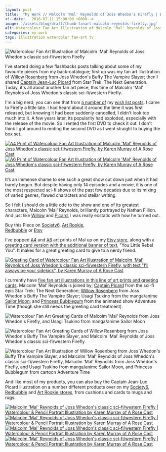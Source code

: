 ```yaml
---
layout: post
title:  "My Work // Malcolm 'Mal' Reynolds of Joss Whedon's Firefly | Watercolour &amp; Pencil Portrait Illustration"
<!--date:   2016-07-11 15:00:00 +0000-->
image: '/assets/blog/draft/thumb-fanart-malcolm-reynolds-firefly.jpg'
alt: Watercolour Fan Art Illustration of Malcolm 'Mal' Reynolds of Joss Whedon's classic sci-fi/western Firefly
categories: my-work
tags: illustration watercolor fan-art tv
---
```


![Watercolour Fan Art Illustration of Malcolm 'Mal' Reynolds of Joss Whedon's classic sci-fi/western Firefly](/assets/folio/fanart/illustration-fanart-mal-firefly.jpg "Watercolour Fan Art Illustration of Malcolm 'Mal' Reynolds of Joss Whedon's classic sci-fi/western Firefly, by @arosecast")

I've started doing a few flashbacks posts talking about some of my favourite pieces from my back-catalogue; first up was my fan art illustration of [Willow Rosenberg](/my-work/2016/05/16/fanart-willow-rosenberg-buffy.html) from Joss Whedon's Buffy The Vampire Slayer; then I shared [Captain Jean-Luc Picard](/my-work/2016/06/13/fanart-captain-picard-star-trek-tng.html) from Star Trek: The Next Generation. Today, it's all about another fan art piece, this time of Malcolm 'Mal' Reynolds of Joss Whedon's classic sci-fi/western Firefly.

I'm a big nerd; you can see that from [a number of](/wish-list/2016/04/21/6-adorable-brooches-pins-from-independent-makers.html "Wish List // 6 Adorable Brooches and Pins from Independent Makers") my [wish list posts](/wish-list/2016/02/25/6-nerdy-creations-by-independent-artists.html "Wish List // 6 Nerdy Creations by Independent Artists"). I came to Firefly a little late. I had heard about it around the time it was first released, but knowing it had been suddenly cancelled, I didn't look too much into it. A few years later, its popularity had exploded, especially with the release of the movie. So I rented the first DVD to check it out. I don't think I got around to renting the second DVD as I went straight to buying the box set.

<div class="row">
	<div class="col-md-6">
		<a href="https://www.etsy.com/listing/209540430/fan-art-malcolm-mal-reynolds-of-joss" title="A4 Print of Watercolour Fan Art Illustration of Malcolm 'Mal' Reynolds of Joss Whedon's classic sci-fi/western Firefly, by Karen Murray of A Rose Cast"><img src="/assets/blog/draft/fanart-malcolm-reynolds-firefly-a4-art-print.jpg" alt="A4 Print of Watercolour Fan Art Illustration of Malcolm 'Mal' Reynolds of Joss Whedon's classic sci-fi/western Firefly, by Karen Murray of A Rose Cast" title="A4 Print of Watercolour Fan Art Illustration of Malcolm 'Mal' Reynolds of Joss Whedon's classic sci-fi/western Firefly, by @arosecast"></a>
	</div>
	<div class="col-md-6">
		<a href="https://www.etsy.com/listing/267723374/fan-art-postcards-choose-from-picard" title="A6 Print of Watercolour Fan Art Illustration of Malcolm 'Mal' Reynolds of Joss Whedon's classic sci-fi/western Firefly, by Karen Murray of A Rose Cast"><img src="/assets/blog/draft/fanart-malcolm-reynolds-firefly-a6-art-print.jpg" alt="A6 Print of Watercolour Fan Art Illustration of Malcolm 'Mal' Reynolds of Joss Whedon's classic sci-fi/western Firefly, by Karen Murray of A Rose Cast" title="A6 Print of Watercolour Fan Art Illustration of Malcolm 'Mal' Reynolds of Joss Whedon's classic sci-fi/western Firefly, by @arosecast"></a>
	</div>
</div>

It’s an immense shame to see such a great show cut down just when it had barely begun. But despite having only 14 episodes and a movie, it is one of the most respected sci-fi shows of the past few decades due to its mixing of varied genres, flawed characters and stellar writing.

So I felt I should do a little ode to the show and one of its greatest characters, Malcolm 'Mal' Reynolds, brilliantly portrayed by Nathan Fillion. And just like [Willow](/my-work/2016/05/16/fanart-willow-rosenberg-buffy.html) and [Picard](/my-work/2016/06/13/fanart-captain-picard-star-trek-tng.html), I was really ecstatic with how he turned out.

<div class="highlight">
	Buy <span class="the">this</span> Piece <span class="the">on</span> <a href="https://society6.com/product/malcolm-mal-reynolds-of-firefly_print#1=45" title="Buy on Society6">Society6</a>, <span class="the"></span> <a href="http://artrookie.co.uk/profile_items.php?designer=ARoseCast&design=9072" title="Buy on Art Rookie">Art Rookie</a>,<br></span> <a href="http://www.redbubble.com/people/arosecast/works/21558410-watercolour-fanart-illustration-of-malcolm-mal-reynolds-from-joss-whedons-firefly?c=516778-fan-art" title="Buy on Redbubble">Redbubble</a> <span class="the">or</span> <a href="https://www.etsy.com/uk/shop/ARoseCast?ref=hdr_shop_menu&search_query=malcolm" title="Etsy">Etsy</a>
</div>

I've popped [A4](https://www.etsy.com/listing/209540430/fan-art-malcolm-mal-reynolds-of-joss "A4 art print of Watercolour Fan Art Illustration of Malcolm 'Mal' Reynolds of Joss Whedon's classic sci-fi/western Firefly, with text &quot;I'll always be your sidekick&quot;") and [A6](https://www.etsy.com/listing/267723374/fan-art-postcards-choose-from-picard "A6 art print of Watercolour Fan Art Illustration of Malcolm 'Mal' Reynolds of Joss Whedon's classic sci-fi/western Firefly, with text &quot;I'll always be your sidekick&quot;") art prints of Mal up on my [Etsy store](https://www.etsy.com/shop/ARoseCast), along with a [greeting card version with the additional banner of text](https://www.etsy.com/listing/213514369/fan-art-greeting-cards-select-who-you "Greeting Card of Watercolour Fan Art Illustration of Malcolm 'Mal' Reynolds of Joss Whedon's classic sci-fi/western Firefly, with text &quot;I'll always be your sidekick&quot;"), &quot;You Little Rebel You&quot;. It makes for a great greeting card to give to a nerdy friend. 

<div class="row">
	<div class="col-md-12">
		<a href="https://www.etsy.com/listing/213514369/fan-art-greeting-cards-select-who-you" title="Greeting Card of Watercolour Fan Art Illustration of Malcolm 'Mal' Reynolds of Joss Whedon's classic sci-fi/western Firefly, with text &quot;I'll always be your sidekick&quot;, by Karen Murray of A Rose Cast"><img src="/assets/blog/draft/fanart-malcolm-reynolds-firefly-greeting-card.jpg" alt="Greeting Card of Watercolour Fan Art Illustration of Malcolm 'Mal' Reynolds of Joss Whedon's classic sci-fi/western Firefly, with text &quot;I'll always be your sidekick&quot;, by Karen Murray of A Rose Cast" title="Greeting Card of Watercolour Fan Art Illustration of Malcolm 'Mal' Reynolds of Joss Whedon's classic sci-fi/western Firefly, with text &quot;I'll always be your sidekick&quot;, by @arosecast"></a>
	</div>
</div>

I currently have [five fan art illustrations in this line of art prints and greeting cards](https://www.etsy.com/shop/ARoseCast?ref=hdr_shop_menu&section_id=16232976). Malcolm ‘Mal’ Reynolds is joined by; [Captain Picard](https://www.etsy.com/listing/211433813/fan-art-captain-jean-luc-picard-of-the) from the sci-fi epic Star Trek: The Next Generation; [Willow Rosenberg](https://www.etsy.com/listing/210512307/fan-art-willow-rosenberg-of-joss-whedons) from Joss Whedon's Buffy The Vampire Slayer; Usagi Tsukino from the manga/anime [Sailor Moon](https://www.etsy.com/listing/208694619/fan-art-tsukino-usagi-sailor-moon-a4); and [Princess Bubblegum](https://www.etsy.com/listing/257921802/fan-art-princess-bubblegum-from) from the animated show Adventure Time (though she still needs the greeting card treatment).

![Watercolour Fan Art Greeting Cards of Malcolm 'Mal' Reynolds from Joss Whedon's Firefly, and Usagi Tsukino from manga/anime Sailor Moon](/assets/blog/2016-05/fanart-sailor-moon-mal-firefly-greeting-card.jpg "Watercolour Fan Art Greeting Cards of Malcolm 'Mal' Reynolds of Joss Whedon's classic sci-fi/western Firefly, by @arosecast")

![Watercolour Fan Art Greeting Cards of Willow Rosenberg from Joss Whedon's Buffy The Vampire Slayer, and Malcolm 'Mal' Reynolds of Joss Whedon's classic sci-fi/western Firefly](/assets/blog/2016-05/fanart-willow-buffy-picard-star-trek-tng-greeting-card.jpg "Watercolour Fan Art Greeting Cards of Willow Rosenberg from Joss Whedon's Buffy The Vampire Slayer, and Malcolm 'Mal' Reynolds of Joss Whedon's classic sci-fi/western Firefly, by @arosecast")

![Watercolour Fan Art Illustration of Willow Rosenberg from Joss Whedon's Buffy The Vampire Slayer, and Malcolm 'Mal' Reynolds of Joss Whedon's classic sci-fi/western Firefly, Malcolm 'Mal' Reynolds from Joss Whedon's Firefly, and Usagi Tsukino from manga/anime Sailor Moon, and Princess Bubblegum from cartoon Adventure Time](/assets/blog/2016-05/fanart-a6-art-prints.jpg "Watercolour Fan Art Illustration of Willow Rosenberg from Joss Whedon's Buffy The Vampire Slayer, and Malcolm 'Mal' Reynolds of Joss Whedon's classic sci-fi/western Firefly, Malcolm 'Mal' Reynolds from Joss Whedon's Firefly, and Usagi Tsukino from manga/anime Sailor Moon, and Princess Bubblegum from cartoon Adventure Time, by @arosecast")

And like most of my products, you can also buy the Captain Jean-Luc Picard illustration on a number different products over on my [Society6](https://society6.com/product/malcolm-mal-reynolds-of-firefly_print#1=45), [Redbubble](http://www.redbubble.com/people/arosecast/works/21558410-watercolour-fanart-illustration-of-malcolm-mal-reynolds-from-joss-whedons-firefly?c=516778-fan-art) and [Art Rookie stores](http://artrookie.co.uk/profile_items.php?designer=ARoseCast&design=9072), from cushions and cards to mugs and rugs.

<div class="row">
	<div class="col-md-6">
		<a href="https://society6.com/product/malcolm-mal-reynolds-of-firefly_print#1=45" title="Buy Watercolour Fan Art Illustration of Malcolm 'Mal' Reynolds of Joss Whedon's classic sci-fi/western Firefly as a range of products on my Society6 Store"><img src="/assets/blog/draft/society6-malcolm-reynolds-firefly-mug.jpg" alt="Malcolm 'Mal' Reynolds of Joss Whedon's classic sci-fi/western Firefly | Watercolour &amp; Pencil Portrait Illustration by Karen Murray of A Rose Cast" title="Mug of Malcolm 'Mal' Reynolds of Joss Whedon's classic sci-fi/western Firefly | Watercolour &amp; Pencil Portrait Illustration by @arosecast"></a>
	</div>
	<div class="col-md-6">
		<a href="https://society6.com/product/malcolm-mal-reynolds-of-firefly_print#1=45" title="Buy Watercolour Fan Art Illustration of Malcolm 'Mal' Reynolds of Joss Whedon's classic sci-fi/western Firefly as a range of products on my Society6 Store"><img src="/assets/blog/draft/society6-malcolm-reynolds-firefly-phone-skins.jpg" alt="Malcolm 'Mal' Reynolds of Joss Whedon's classic sci-fi/western Firefly | Watercolour &amp; Pencil Portrait Illustration by Karen Murray of A Rose Cast" title="iPhone Skin of Malcolm 'Mal' Reynolds of Joss Whedon's classic sci-fi/western Firefly | Watercolour &amp; Pencil Portrait Illustration by @arosecast"></a>
	</div>
</div>

<div class="row">
	<div class="col-md-6">
		<a href="http://www.redbubble.com/people/arosecast/works/21558410-watercolour-fanart-illustration-of-malcolm-mal-reynolds-from-joss-whedons-firefly?c=516778-fan-art" title="Buy Watercolour Fan Art Illustration of Malcolm 'Mal' Reynolds of Joss Whedon's classic sci-fi/western Firefly as a range of products on my Redbubble Store"><img src="/assets/blog/draft/redbubble-malcolm-reynolds-firefly-journal.jpg" alt="Malcolm 'Mal' Reynolds of Joss Whedon's classic sci-fi/western Firefly | Watercolour &amp; Pencil Portrait Illustration by Karen Murray of A Rose Cast" title="Hardback Journal of Malcolm 'Mal' Reynolds of Joss Whedon's classic sci-fi/western Firefly | Watercolour &amp; Pencil Portrait Illustration by @arosecast"></a>
	</div>
	<div class="col-md-6">
		<a href="http://www.redbubble.com/people/arosecast/works/21558410-watercolour-fanart-illustration-of-malcolm-mal-reynolds-from-joss-whedons-firefly?c=516778-fan-art" title="Buy Watercolour Fan Art Illustration of Malcolm 'Mal' Reynolds of Joss Whedon's classic sci-fi/western Firefly as a range of products on my Redbubble Store"><img src="/assets/blog/draft/redbubble-malcolm-reynolds-firefly-pillow.jpg" alt="Malcolm 'Mal' Reynolds of Joss Whedon's classic sci-fi/western Firefly | Watercolour &amp; Pencil Portrait Illustration by Karen Murray of A Rose Cast" title="Pillow Bag of Malcolm 'Mal' Reynolds of Joss Whedon's classic sci-fi/western Firefly | Watercolour &amp; Pencil Portrait Illustration by @arosecast"></a>
	</div>
</div>

<div style="display: none;">
	<img src="/assets/blog/2016-05/fan-art-greeting-cards.jpg" alt="Fan art greeting cards, available on Etsy. Choose from Willow Rosenberg, from Joss Whedon's supernatural TV series Buffy The Vampire Slayer; Malcolm ‘Mal’ Reynolds fromm the short-lived sci-fi/western classic Firefly; Captain Jean-Luc Picard from the epic Star Trek: The Next Generation; and Usagi Tsukino from the manga/anime Sailor Moon" title="Fan art greeting cards by @arosecast, available on Etsy. Choose from Willow Rosenberg, from Joss Whedon's supernatural TV series Buffy The Vampire Slayer; Malcolm ‘Mal’ Reynolds fromm the short-lived sci-fi/western classic Firefly; Captain Jean-Luc Picard from the epic Star Trek: The Next Generation; and Usagi Tsukino from the manga/anime Sailor Moon">
</div>